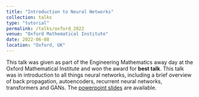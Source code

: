 ```yaml
---
title: "Introduction to Neural Networks"
collection: talks
type: "tutorial"
permalink: /talks/oxford_2022
venue: "Oxford Mathematical Institute"
date: 2022-06-08
location: "Oxford, UK"
---
```


This talk was given as part of the Engineering Mathematics away day at the Oxford Mathematical Institute and won the award for **best talk**. This talk was in introduction to all things neural networks, including a brief overview of back propagation, autoencoders, recurrent neural networks, transformers and GANs. The [powerpoint slides](files/intro_to_neural_nets.pptx) are available. 